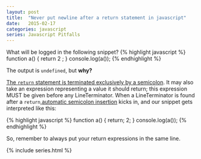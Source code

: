 ```yaml
---
layout: post
title:  "Never put newline after a return statement in javascript"
date:   2015-02-17
categories: javascript
series: Javascript Pitfalls
---
```


What will be logged in the following snippet?
{% highlight javascript %}
function a() {
    return
        2
    ;
}
console.log(a());
{% endhighlight %}

The output is `undefined`, but **why?**

[The `return` statement is terminated exclusively by a semicolon][ecma-12.9].
It may also take an expression representing a value it should return; this expression MUST be
given before any LineTerminator. When a LineTerminator is found after a `return`,[automatic semicolon insertion][ecma-7.9] kicks in, and our snippet gets interpreted like this:

{% highlight javascript %}
function a() {
    return;
    2;
}
console.log(a());
{% endhighlight %}

So, remember to always put your return expressions in the same line.

{% include series.html %}

[so-js-setinterval]: http://stackoverflow.com/a/731625/1510277
[so-js-single-thread]: http://stackoverflow.com/questions/2734025/is-javascript-guaranteed-to-be-single-threaded
[dbaron-timeouts]: http://dbaron.org/log/20100309-faster-timeouts
[dbaron-timeouts-example]: http://dbaron.org/mozilla/zero-timeout
[mozilla-set-immediate]: https://developer.mozilla.org/en-US/docs/Web/API/Window.setImmediate
[mozilla-set-interval-danger]: https://developer.mozilla.org/en-US/docs/Web/API/WindowTimers.setinterval#Dangerous_usage
[mozilla-post-message]: https://developer.mozilla.org/en-US/docs/Web/API/window.postMessage
[mozilla-bitwise-operations]: https://developer.mozilla.org/en-US/docs/Web/JavaScript/Reference/Operators/Bitwise_Operators#Signed_32-bit_integers
[mozilla-int32array]: https://developer.mozilla.org/en-US/docs/Web/JavaScript/Reference/Global_Objects/Int32Array#Browser_compatibility
[mozilla-hoisting]: https://developer.mozilla.org/en-US/docs/Web/JavaScript/Reference/Statements/var#var_hoisting
[mozilla-htmlcollection]: https://developer.mozilla.org/en-US/docs/Web/API/HTMLCollection
[mozilla-htmlcollection#methods]: https://developer.mozilla.org/en-US/docs/Web/API/HTMLCollection#methods
[mozilla-nodelist]: https://developer.mozilla.org/en-US/docs/Web/API/NodeList
[mozilla-timeout-nesting]: https://developer.mozilla.org/en-US/docs/Web/API/WindowTimers.setTimeout#Minimum.2F_maximum_delay_and_timeout_nesting
[whatwg-timers]: https://html.spec.whatwg.org/multipage/webappapis.html#timers
[whatwg-event-loop]: https://html.spec.whatwg.org/multipage/webappapis.html#event-loop
[whatwg-task-queue]: https://html.spec.whatwg.org/multipage/webappapis.html#task-queue
[w3-collection]: http://www.w3.org/TR/domcore/#concept-collection
[w3-dispatching-events]: http://www.w3.org/TR/domcore/#dispatching-events
[w3-interface-parentnode]: http://www.w3.org/TR/domcore/#interface-parentnode
[oracle-floats]: http://docs.oracle.com/cd/E19957-01/806-3568/ncg_goldberg.html
[yahoo-on-floats]: http://www.yuiblog.com/blog/2009/03/10/when-you-cant-count-on-your-numbers/
[ecma-4.3.19]: http://www.ecma-international.org/ecma-262/5.1/#sec-4.3.19
[ecma-7.8.3]: http://www.ecma-international.org/ecma-262/5.1/#sec-7.8.3
[ecma-7.9]: http://www.ecma-international.org/ecma-262/5.1/#sec-7.9
[ecma-8.5]: http://www.ecma-international.org/ecma-262/5.1/#sec-8.5
[ecma-8.6.2]: http://www.ecma-international.org/ecma-262/5.1/#sec-8.6.2
[ecma-9.5]: http://www.ecma-international.org/ecma-262/5.1/#sec-9.5
[ecma-10.2.3]: http://www.ecma-international.org/ecma-262/5.1/#sec-10.2.3
[ecma-10.3]: http://www.ecma-international.org/ecma-262/5.1/#sec-10.3
[ecma-10.5]: http://www.ecma-international.org/ecma-262/5.1/#sec-10.5
[ecma-10.6]: http://www.ecma-international.org/ecma-262/5.1/#sec-10.6
[ecma-11.9.3]: http://www.ecma-international.org/ecma-262/5.1/#sec-11.9.3
[ecma-11.9.4]: http://www.ecma-international.org/ecma-262/5.1/#sec-11.9.4
[ecma-12.2]: http://www.ecma-international.org/ecma-262/5.1/#sec-12.2
[ecma-12.6.4]: http://www.ecma-international.org/ecma-262/5.1/#sec-12.6.4
[ecma-12.9]: http://www.ecma-international.org/ecma-262/5.1/#sec-12.9
[ecma-12.10]: http://www.ecma-international.org/ecma-262/5.1/#sec-12.10
[ecma-15.1.2.2]: http://www.ecma-international.org/ecma-262/5.1/#sec-15.1.2.2
[ecma-15.2.3.6]: http://www.ecma-international.org/ecma-262/5.1/#sec-15.2.3.6
[ecma-15.4]: http://www.ecma-international.org/ecma-262/5.1/#sec-15.4
[ecma-15.4.4.2]: http://www.ecma-international.org/ecma-262/5.1/#sec-15.4.4.2
[ecma-15.8.2.15]: http://www.ecma-international.org/ecma-262/5.1/#sec-15.8.2.15
[ecma5.1]: http://www.ecma-international.org/ecma-262/5.1/
[ecma6]: https://people.mozilla.org/~jorendorff/es6-draft.html
[ecma6-typed-arrays]: http://people.mozilla.org/~jorendorff/es6-draft.html#sec-typedarray-objects
[ecma6-toint32]: http://people.mozilla.org/~jorendorff/es6-draft.html#sec-toint32
[github-v8-int32value]: https://github.com/v8/v8/blob/aec5abab1e9faf1ab0949d2f068093544ba2bc40/include/v8.h#L1756
[github-bigdecimal]: https://github.com/iriscouch/bigdecimal.js
[dbaron-zerotimeout]: http://dbaron.org/mozilla/zero-timeout

